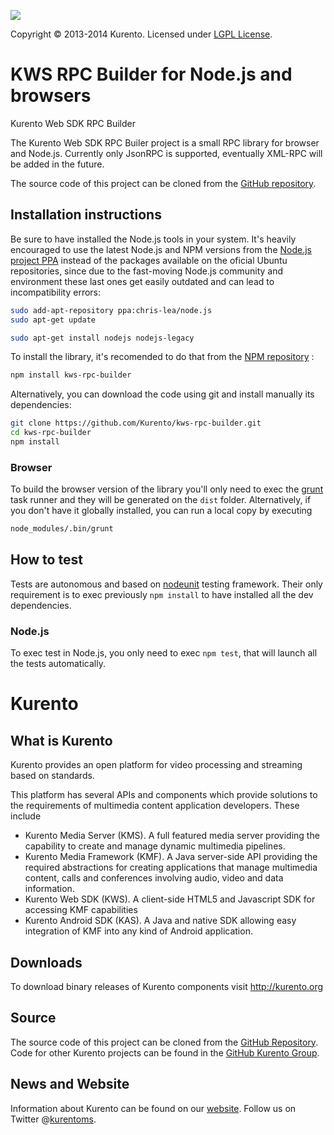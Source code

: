 [![][KurentoImage]][website]

Copyright © 2013-2014 Kurento. Licensed under [LGPL License].

KWS RPC Builder for Node.js and browsers
===============
Kurento Web SDK RPC Builder

The Kurento Web SDK RPC Builer project is a small RPC library for browser and Node.js.
Currently only JsonRPC is supported, eventually XML-RPC will be added in the future.

The source code of this project can be cloned from the [GitHub repository].

Installation instructions
-------------------------

Be sure to have installed the Node.js tools in your system. It's heavily
encouraged to use the latest Node.js and NPM versions from the
[Node.js project PPA] instead of the packages available on the oficial Ubuntu
repositories, since due to the fast-moving Node.js community and environment
these last ones get easily outdated and can lead to incompatibility errors:

```bash
sudo add-apt-repository ppa:chris-lea/node.js
sudo apt-get update

sudo apt-get install nodejs nodejs-legacy
```

To install the library, it's recomended to do that from the [NPM repository] :

```bash
npm install kws-rpc-builder
```

Alternatively, you can download the code using git and install manually its
dependencies:

```bash
git clone https://github.com/Kurento/kws-rpc-builder.git
cd kws-rpc-builder
npm install
```

### Browser

To build the browser version of the library you'll only need to exec the [grunt]
task runner and they will be generated on the ```dist``` folder. Alternatively,
if you don't have it globally installed, you can run a local copy by executing

```bash
node_modules/.bin/grunt
```


How to test
-----------
Tests are autonomous and based on [nodeunit] testing framework. Their only
requirement is to exec previously ```npm install``` to have installed all the
dev dependencies.

### Node.js

To exec test in Node.js, you only need to exec ```npm test```, that will launch
all the tests automatically.


Kurento
=======

What is Kurento
-----
Kurento provides an open platform for video processing and streaming
based on standards.

This platform has several APIs and components which provide solutions
to the requirements of multimedia content application developers.
These include

  * Kurento Media Server (KMS). A full featured media server providing
    the capability to create and manage dynamic multimedia pipelines.
  * Kurento Media Framework (KMF). A Java server-side API providing
    the required abstractions for creating applications that manage
    multimedia content, calls and conferences involving audio, video
    and data information.
  * Kurento Web SDK (KWS). A client-side HTML5 and Javascript SDK for
    accessing KMF capabilities
  * Kurento Android SDK (KAS). A Java and native SDK allowing easy
    integration of KMF into any kind of Android application.

Downloads
---------
To download binary releases of Kurento components visit http://kurento.org

Source
------
The source code of this project can be cloned from the [GitHub Repository].
Code for other Kurento projects can be found in the [GitHub Kurento Group].

News and Website
----------------
Information about Kurento can be found on our [website].
Follow us on Twitter @[kurentoms].

[GitHub Kurento group]: https://github.com/kurento
[GitHub repository]: https://github.com/kurento/kws-rpc-builder
[grunt]: http://gruntjs.com/
[KurentoImage]: https://secure.gravatar.com/avatar/21a2a12c56b2a91c8918d5779f1778bf?s=120
[kurentoms]: http://twitter.com/kurentoms
[LGPL License]: http://www.gnu.org/licenses/lgpl-2.1.html
[Node.js project PPA]: https://github.com/joyent/node/wiki/Installing-Node.js-via-package-manager#ubuntu-mint-elementary-os
[NPM repository]: https://www.npmjs.org/package/kws-rpc-builder
[nodeunit]: https://github.com/caolan/nodeunit
[website]: http://kurento.org
